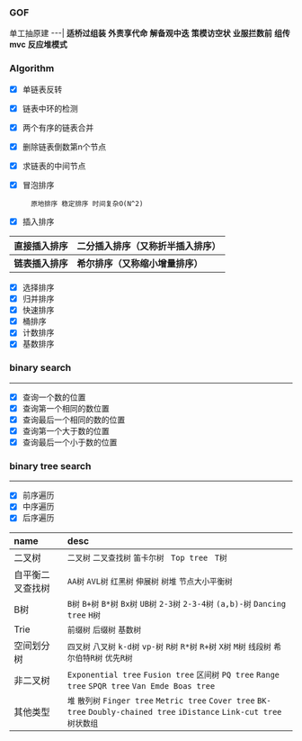 ### GOF


单工抽原建
---|
**适桥过组装**
**外责享代命**
**解备观中迭**
**策模访空状**
**业服拦数前**
**组传mvc**
**反应堆模式**


### Algorithm

- [x] 单链表反转 

- [x] 链表中环的检测 

- [x] 两个有序的链表合并 

- [x] 删除链表倒数第n个节点

- [x] 求链表的中间节点

- [x] 冒泡排序
        
        原地排序 稳定排序 时间复杂O(N^2) 

- [x] 插入排序 

| 直接插入排序    |二分插入排序（又称折半插入排序）|
|-----------|---|
|**链表插入排序** | **希尔排序（又称缩小增量排序）**|


- [x] 选择排序
- [x] 归并排序
- [x] 快速排序
- [x] 桶排序
- [x] 计数排序
- [x] 基数排序

### binary search
---

- [x] 查询一个数的位置
- [x] 查询第一个相同的数位置
- [x] 查询最后一个相同的数的位置
- [x] 查询第一个大于数的位置
- [x] 查询最后一个小于数的位置

### binary tree search 
---

- [x] 前序遍历
- [x] 中序遍历  
- [x] 后序遍历

| name      | desc                                                                                                                   |
|:----------|:-----------------------------------------------------------------------------------------------------------------------|
| 二叉树       | `二叉树`	`二叉查找树`	`笛卡尔树`	` Top tree`  ` T树` 		                                                                             |
 | 自平衡二叉查找树	 | `AA树`	`AVL树`	`红黑树`	 `伸展树` `树堆`	`节点大小平衡树`		                                                                             |
  | B树	       | `B树`	`B+树`	`B*树`	`Bx树`  `UB树`	`2-3树`	`2-3-4树`	`(a,b)-树`  `Dancing tree`	`H树`		                                         |
  | Trie      | `前缀树`	`后缀树`	`基数树`	                                                                                                     |
  | 空间划分树     | `四叉树`	`八叉树`	`k-d树`	`vp-树` `R树`	`R*树`	`R+树`	`X树` `M树`	`线段树`	`希尔伯特R树`	`优先R树`                                             |
  | 非二叉树	     | `Exponential tree`	`Fusion tree`	`区间树`	`PQ tree` `Range tree`	`SPQR tree`	`Van Emde Boas tree	`                        |
  | 其他类型	     | `堆`	`散列树`	`Finger tree`	`Metric tree` `Cover tree`	`BK-tree`	`Doubly-chained tree` `iDistance`  `Link-cut tree` `树状数组` |